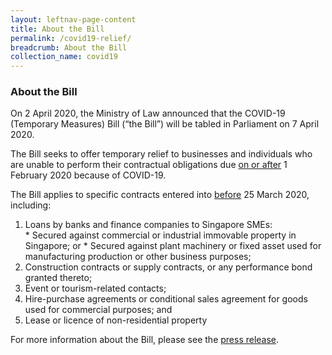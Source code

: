 ```yaml
---
layout: leftnav-page-content
title: About the Bill
permalink: /covid19-relief/
breadcrumb: About the Bill
collection_name: covid19
---
```


### About the Bill ###

On 2 April 2020, the Ministry of Law announced that the COVID-19 (Temporary Measures) Bill (“the Bill”) will be tabled in Parliament on 7 April 2020.
 
The Bill seeks to offer temporary relief to businesses and individuals who are unable to perform their contractual obligations due 	<u>on or after</u> 1 February 2020 because of COVID-19.
 
The Bill applies to specific contracts entered into <u>before</u> 25 March 2020, including:

<!--
<ol style="list-style-type: lower-roman">
<li>Leases or licences for non-residential immovable property (e.g. lease for factory premises);</li>
<li>Construction contract or supply contract (e.g. contract for the supply of materials);</li>
<li>Contracts for the provision of goods and services (e.g venue, catering) for events (e.g. weddings, business meetings);</li>
<li>Certain contracts for goods or services for visitors to Singapore, domestic tourists or outbound tourists, or promotion of tourism (e.g. cruises, hotel accommodation bookings); and</li>
<li>Certain loan facilities granted by a bank or a finance company to SMEs.</li>
</ol>
-->

<ol style="list-style-type: decimal">
<li>Loans by banks and finance companies to Singapore SMEs:</li>
 * Secured against commercial or industrial immovable property in Singapore; or
 * Secured against plant machinery or fixed asset used for manufacturing production or other business purposes;
<li>Construction contracts or supply contracts, or any performance bond granted thereto;</li>
<li>Event or tourism-related contacts;</li>
<li>Hire-purchase agreements or conditional sales agreement for goods used for commercial purposes; and</li>
<li>Lease or licence of non-residential property</li>
</ol>


For more information about the Bill, please see the [press release](https://www.mlaw.gov.sg/news/press-releases/temporary-relief-for-inability-to-perform-contractual-obligations-due-to-coronavirus-disease-2019-covid-19-situation). 

